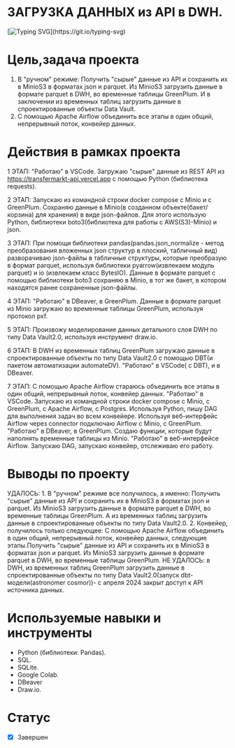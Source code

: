 # **ЗАГРУЗКА ДАННЫХ из API в DWH.**
[![Typing SVG](https://readme-typing-svg.herokuapp.com?font=Fira+Code&pause=1000&color=4DF731&width=435&lines=%D0%97%D0%90%D0%93%D0%A0%D0%A3%D0%97%D0%9A%D0%90+%D0%94%D0%90%D0%9D%D0%9D%D0%AB%D0%A5+;%D0%B8%D0%B7+API+%D0%B2+DWH.)](https://git.io/typing-svg)

# Цель,задача проекта
1. В "ручном" режиме: Получить "сырые" данные из API и сохранить их в MinioS3 в форматах json и parquet. Из MinioS3 загрузить данные в формате parquet в DWH, во временные таблицы GreenPlum. И в заключении из временных таблиц загрузить данные в спроектированные объекты Data Vault.
2. С помощью Аpache Airflow объединить все этапы в один общий, непрерывный поток, конвейер данных.

# Действия в рамках проекта
1 ЭТАП: "Работаю" в VSCode. Загружаю "сырые" данные из REST API из https://transfermarkt-api.vercel.app с помощью Python (библиотека requests).  

2 ЭТАП: Запускаю из командной строки docker compose с Minio и с GreenPlum. Сохраняю данные в Minio(в созданном объекте(бакет/корзина) для хранения) в виде json-файлов. Для этого использую Python, библиотеки boto3(библиотека для работы с AWS(S3)-Minio) и json. 

3 ЭТАП: При помощи библиотеки pandas(pandas.json_normalize - метод преобразования вложенных json структур в плоский, табличный вид) разворачиваю json-файлы в табличные структуры, которые преобразую в формат parquet, используя библиотеки pyarrow(извлекаем модуль parquet) и io (извлекаем класс BytesIO). Данные в формате parquet с помощью библиотеки boto3 сохраняю в Minio, в тот же бакет, в котором находятся ранее сохраненные json-файлы. 

4 ЭТАП: "Работаю" в DBeaver, в GreenPlum. Данные в формате parquet из Minio загружаю во временные таблицы GreenPlum, используя протокол pxf.  

5 ЭТАП: Произвожу моделирование данных детального слоя DWH по типу Data Vault2.0, используя инструмент draw.io.  

6 ЭТАП: В DWH из временных таблиц GreenPlum загружаю данные в спроектированные объекты по типу Data Vault2.0 с помощью DBT(и пакетом автоматизации automateDV). "Работаю" в VSCode( с DBT), и в DBeaver.  

7 ЭТАП: С помощью Аpache Airflow стараюсь объединить все этапы в один общий, непрерывный поток, конвейер данных. "Работаю" в VSCode. Запускаю из командной строки docker compose с Minio, с GreenPlum, c Apache Airflow, c Postgres. Используя Python, пишу DAG для выполнения задач во всем конвейере. Используя веб-интерфейс Airflow через connector подключаю Airflow с Minio, с GreenPlum. "Работаю" в DBeaver, в GreenPlum. Создаю функции, которые будут наполнять временные таблицы из Minio. "Работаю" в веб-интерфейсе Airflow. Запускаю DAG, запускаю конвейер, отслеживаю его работу.  

# Выводы по проекту
 УДАЛОСЬ: 1. В "ручном" режиме все получилось, а именно: Получить "сырые" данные из API и сохранить их в MinioS3 в форматах json и parquet. Из MinioS3 загрузить данные в формате parquet в DWH, во временные таблицы GreenPlum. А из временных таблиц загрузить данные в спроектированные объекты по типу Data Vault2.0. 2. Конвейер, получилось только следующее: С помощью Аpache Airflow объединить в один общий, непрерывный поток, конвейер данных, следующие этапы.Получить "сырые" данные из API и сохранить их в MinioS3 в форматах json и parquet. Из MinioS3 загрузить данные в формате parquet в DWH, во временные таблицы GreenPlum. НЕ УДАЛОСЬ: в DWH, из временных таблиц GreenPlum загрузить данные в спроектированные объекты по типу Data Vault2.0(запуск dbt-модели(astronomer cosmor))- с апреля 2024 закрыт доступ к API источника данных.
 
 # Используемые навыки и инструменты
 * Python (библиотеки: Pandas).
 * SQL.
 * SQLite.
 * Google Colab.
 * DBeaver
 * Draw.io.

# Статус
- [x] Завершен
